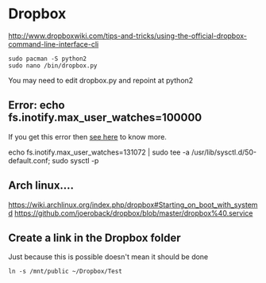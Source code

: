 # Dropbox
http://www.dropboxwiki.com/tips-and-tricks/using-the-official-dropbox-command-line-interface-cli

```
sudo pacman -S python2
sudo nano /bin/dropbox.py
```

You may need to edit dropbox.py and repoint at python2

## Error: echo fs.inotify.max_user_watches=100000

If you get this error then
[see here](http://stackoverflow.com/questions/35711897/dropbox-fs-inotify-error)
to know more.

echo fs.inotify.max_user_watches=131072 | sudo tee -a /usr/lib/sysctl.d/50-default.conf; sudo sysctl -p

## Arch linux....
https://wiki.archlinux.org/index.php/dropbox#Starting_on_boot_with_systemd
https://github.com/joeroback/dropbox/blob/master/dropbox%40.service



## Create a link in the Dropbox folder 
Just because this is possible doesn't mean it should be done

    ln -s /mnt/public ~/Dropbox/Test

